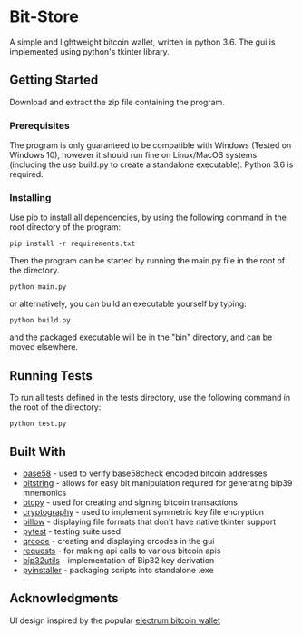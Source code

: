 # Bit-Store

A simple and lightweight bitcoin wallet, written in python 3.6. The gui is implemented using
python's tkinter library.

## Getting Started

Download and extract the zip file containing the program.

### Prerequisites

The program is only guaranteed to be compatible with Windows (Tested on Windows 10), however it should run fine
on Linux/MacOS systems (including the use build.py to create a standalone executable). Python 3.6 is required.

### Installing

Use pip to install all dependencies, by using the following command in the root directory of the program:

```
pip install -r requirements.txt
```

Then the program can be started by running the main.py file in the root of the directory.

```
python main.py
```

or alternatively, you can build an executable yourself by typing:

```
python build.py
```

and the packaged executable will be in the "bin" directory, and can be moved elsewhere.

## Running Tests

To run all tests defined in the tests directory, use the following command in the root of the directory:

```
python test.py
```

## Built With

* [base58](https://pypi.org/project/base58/) - used to verify base58check encoded bitcoin addresses
* [bitstring](https://pypi.org/project/bitstring/) - allows for easy bit manipulation required for generating bip39 mnemonics
* [btcpy](https://pypi.org/project/chainside-btcpy/) - used for creating and signing bitcoin transactions
* [cryptography](https://pypi.org/project/cryptography/) - used to implement symmetric key file encryption
* [pillow](https://pypi.org/project/Pillow/) - displaying file formats that don't have native tkinter support
* [pytest](https://pypi.org/project/pytest/) - testing suite used
* [qrcode](https://pypi.org/project/qrcode/) - creating and displaying qrcodes in the gui
* [requests](https://pypi.org/project/requests/) - for making api calls to various bitcoin apis
* [bip32utils](https://github.com/prusnak/bip32utils) - implementation of Bip32 key derivation
* [pyinstaller](https://pypi.org/project/PyInstaller/) - packaging scripts into standalone .exe

## Acknowledgments

UI design inspired by the popular [electrum bitcoin wallet](https://github.com/spesmilo/electrum)
